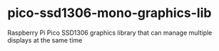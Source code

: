 # pico-ssd1306-mono-graphics-lib
Raspberry Pi Pico SSD1306 graphics library that can manage multiple displays at the same time
